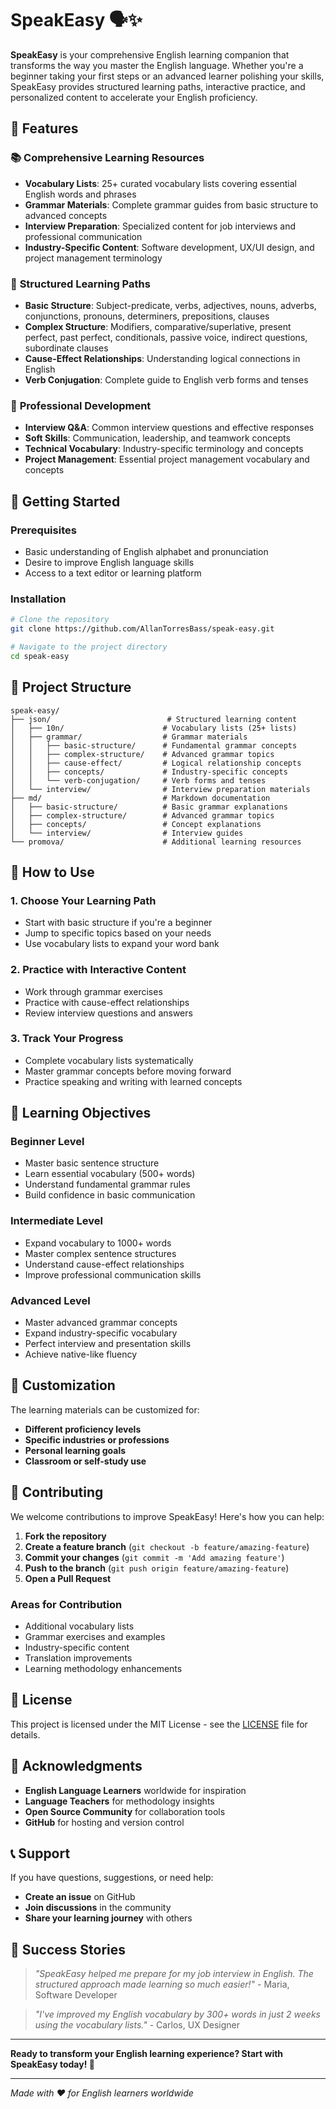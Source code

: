# SpeakEasy 🗣️✨

**SpeakEasy** is your comprehensive English learning companion that transforms the way you master the English language. Whether you're a beginner taking your first steps or an advanced learner polishing your skills, SpeakEasy provides structured learning paths, interactive practice, and personalized content to accelerate your English proficiency.

## 🌟 Features

### 📚 **Comprehensive Learning Resources**
- **Vocabulary Lists**: 25+ curated vocabulary lists covering essential English words and phrases
- **Grammar Materials**: Complete grammar guides from basic structure to advanced concepts
- **Interview Preparation**: Specialized content for job interviews and professional communication
- **Industry-Specific Content**: Software development, UX/UI design, and project management terminology

### 🎯 **Structured Learning Paths**
- **Basic Structure**: Subject-predicate, verbs, adjectives, nouns, adverbs, conjunctions, pronouns, determiners, prepositions, clauses
- **Complex Structure**: Modifiers, comparative/superlative, present perfect, past perfect, conditionals, passive voice, indirect questions, subordinate clauses
- **Cause-Effect Relationships**: Understanding logical connections in English
- **Verb Conjugation**: Complete guide to English verb forms and tenses

### 💼 **Professional Development**
- **Interview Q&A**: Common interview questions and effective responses
- **Soft Skills**: Communication, leadership, and teamwork concepts
- **Technical Vocabulary**: Industry-specific terminology and concepts
- **Project Management**: Essential project management vocabulary and concepts

## 🚀 Getting Started

### Prerequisites
- Basic understanding of English alphabet and pronunciation
- Desire to improve English language skills
- Access to a text editor or learning platform

### Installation
```bash
# Clone the repository
git clone https://github.com/AllanTorresBass/speak-easy.git

# Navigate to the project directory
cd speak-easy
```

## 📁 Project Structure

```
speak-easy/
├── json/                          # Structured learning content
│   ├── 10n/                      # Vocabulary lists (25+ lists)
│   ├── grammar/                  # Grammar materials
│   │   ├── basic-structure/      # Fundamental grammar concepts
│   │   ├── complex-structure/    # Advanced grammar topics
│   │   ├── cause-effect/         # Logical relationship concepts
│   │   ├── concepts/             # Industry-specific concepts
│   │   └── verb-conjugation/     # Verb forms and tenses
│   └── interview/                # Interview preparation materials
├── md/                           # Markdown documentation
│   ├── basic-structure/          # Basic grammar explanations
│   ├── complex-structure/        # Advanced grammar topics
│   ├── concepts/                 # Concept explanations
│   └── interview/                # Interview guides
└── promova/                      # Additional learning resources
```

## 📖 How to Use

### 1. **Choose Your Learning Path**
- Start with basic structure if you're a beginner
- Jump to specific topics based on your needs
- Use vocabulary lists to expand your word bank

### 2. **Practice with Interactive Content**
- Work through grammar exercises
- Practice with cause-effect relationships
- Review interview questions and answers

### 3. **Track Your Progress**
- Complete vocabulary lists systematically
- Master grammar concepts before moving forward
- Practice speaking and writing with learned concepts

## 🎯 Learning Objectives

### **Beginner Level**
- Master basic sentence structure
- Learn essential vocabulary (500+ words)
- Understand fundamental grammar rules
- Build confidence in basic communication

### **Intermediate Level**
- Expand vocabulary to 1000+ words
- Master complex sentence structures
- Understand cause-effect relationships
- Improve professional communication skills

### **Advanced Level**
- Master advanced grammar concepts
- Expand industry-specific vocabulary
- Perfect interview and presentation skills
- Achieve native-like fluency

## 🔧 Customization

The learning materials can be customized for:
- **Different proficiency levels**
- **Specific industries or professions**
- **Personal learning goals**
- **Classroom or self-study use**

## 🤝 Contributing

We welcome contributions to improve SpeakEasy! Here's how you can help:

1. **Fork the repository**
2. **Create a feature branch** (`git checkout -b feature/amazing-feature`)
3. **Commit your changes** (`git commit -m 'Add amazing feature'`)
4. **Push to the branch** (`git push origin feature/amazing-feature`)
5. **Open a Pull Request**

### **Areas for Contribution**
- Additional vocabulary lists
- Grammar exercises and examples
- Industry-specific content
- Translation improvements
- Learning methodology enhancements

## 📝 License

This project is licensed under the MIT License - see the [LICENSE](LICENSE) file for details.

## 🙏 Acknowledgments

- **English Language Learners** worldwide for inspiration
- **Language Teachers** for methodology insights
- **Open Source Community** for collaboration tools
- **GitHub** for hosting and version control

## 📞 Support

If you have questions, suggestions, or need help:

- **Create an issue** on GitHub
- **Join discussions** in the community
- **Share your learning journey** with others

## 🌟 Success Stories

> *"SpeakEasy helped me prepare for my job interview in English. The structured approach made learning so much easier!"* - Maria, Software Developer

> *"I've improved my English vocabulary by 300+ words in just 2 weeks using the vocabulary lists."* - Carlos, UX Designer

---

**Ready to transform your English learning experience? Start with SpeakEasy today! 🚀**

---

*Made with ❤️ for English learners worldwide*
